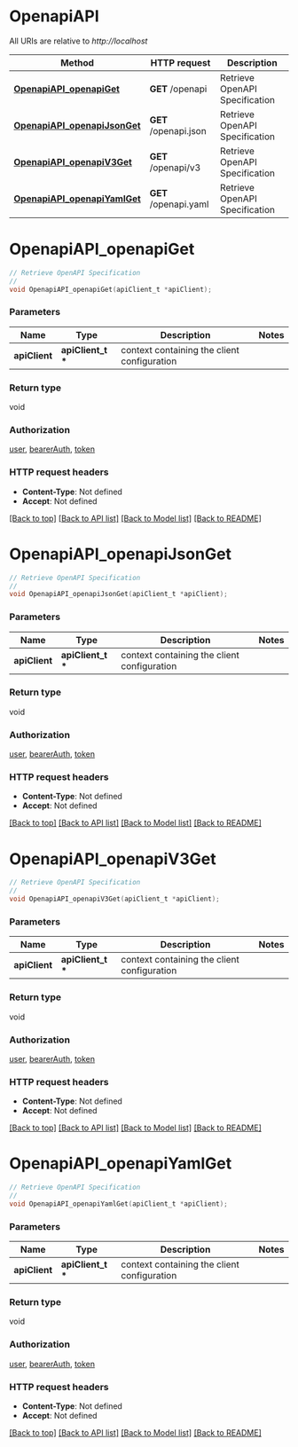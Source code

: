 # OpenapiAPI

All URIs are relative to *http://localhost*

Method | HTTP request | Description
------------- | ------------- | -------------
[**OpenapiAPI_openapiGet**](OpenapiAPI.md#OpenapiAPI_openapiGet) | **GET** /openapi | Retrieve OpenAPI Specification
[**OpenapiAPI_openapiJsonGet**](OpenapiAPI.md#OpenapiAPI_openapiJsonGet) | **GET** /openapi.json | Retrieve OpenAPI Specification
[**OpenapiAPI_openapiV3Get**](OpenapiAPI.md#OpenapiAPI_openapiV3Get) | **GET** /openapi/v3 | Retrieve OpenAPI Specification
[**OpenapiAPI_openapiYamlGet**](OpenapiAPI.md#OpenapiAPI_openapiYamlGet) | **GET** /openapi.yaml | Retrieve OpenAPI Specification


# **OpenapiAPI_openapiGet**
```c
// Retrieve OpenAPI Specification
//
void OpenapiAPI_openapiGet(apiClient_t *apiClient);
```

### Parameters
Name | Type | Description  | Notes
------------- | ------------- | ------------- | -------------
**apiClient** | **apiClient_t \*** | context containing the client configuration |

### Return type

void

### Authorization

[user](../README.md#user), [bearerAuth](../README.md#bearerAuth), [token](../README.md#token)

### HTTP request headers

 - **Content-Type**: Not defined
 - **Accept**: Not defined

[[Back to top]](#) [[Back to API list]](../README.md#documentation-for-api-endpoints) [[Back to Model list]](../README.md#documentation-for-models) [[Back to README]](../README.md)

# **OpenapiAPI_openapiJsonGet**
```c
// Retrieve OpenAPI Specification
//
void OpenapiAPI_openapiJsonGet(apiClient_t *apiClient);
```

### Parameters
Name | Type | Description  | Notes
------------- | ------------- | ------------- | -------------
**apiClient** | **apiClient_t \*** | context containing the client configuration |

### Return type

void

### Authorization

[user](../README.md#user), [bearerAuth](../README.md#bearerAuth), [token](../README.md#token)

### HTTP request headers

 - **Content-Type**: Not defined
 - **Accept**: Not defined

[[Back to top]](#) [[Back to API list]](../README.md#documentation-for-api-endpoints) [[Back to Model list]](../README.md#documentation-for-models) [[Back to README]](../README.md)

# **OpenapiAPI_openapiV3Get**
```c
// Retrieve OpenAPI Specification
//
void OpenapiAPI_openapiV3Get(apiClient_t *apiClient);
```

### Parameters
Name | Type | Description  | Notes
------------- | ------------- | ------------- | -------------
**apiClient** | **apiClient_t \*** | context containing the client configuration |

### Return type

void

### Authorization

[user](../README.md#user), [bearerAuth](../README.md#bearerAuth), [token](../README.md#token)

### HTTP request headers

 - **Content-Type**: Not defined
 - **Accept**: Not defined

[[Back to top]](#) [[Back to API list]](../README.md#documentation-for-api-endpoints) [[Back to Model list]](../README.md#documentation-for-models) [[Back to README]](../README.md)

# **OpenapiAPI_openapiYamlGet**
```c
// Retrieve OpenAPI Specification
//
void OpenapiAPI_openapiYamlGet(apiClient_t *apiClient);
```

### Parameters
Name | Type | Description  | Notes
------------- | ------------- | ------------- | -------------
**apiClient** | **apiClient_t \*** | context containing the client configuration |

### Return type

void

### Authorization

[user](../README.md#user), [bearerAuth](../README.md#bearerAuth), [token](../README.md#token)

### HTTP request headers

 - **Content-Type**: Not defined
 - **Accept**: Not defined

[[Back to top]](#) [[Back to API list]](../README.md#documentation-for-api-endpoints) [[Back to Model list]](../README.md#documentation-for-models) [[Back to README]](../README.md)

